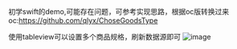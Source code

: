 初学swift的demo,可能存在问题，可参考实现思路，根据oc版转换过来
oc:https://github.com/qlyx/ChoseGoodsType

使用tableview可以设置多个商品规格，刷新数据源即可
![image](https://github.com/qlyx/swiftChooseGoodsType/blob/master/chosetype.gif)

